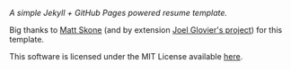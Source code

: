 *A simple Jekyll + GitHub Pages powered resume template.*

Big thanks to [Matt Skone](https://github.com/mattskone) (and by extension [Joel Glovier's project](https://github.com/jglovier/resume-template)) for this template.


This software is licensed under the MIT License available [here](LICENSE).
